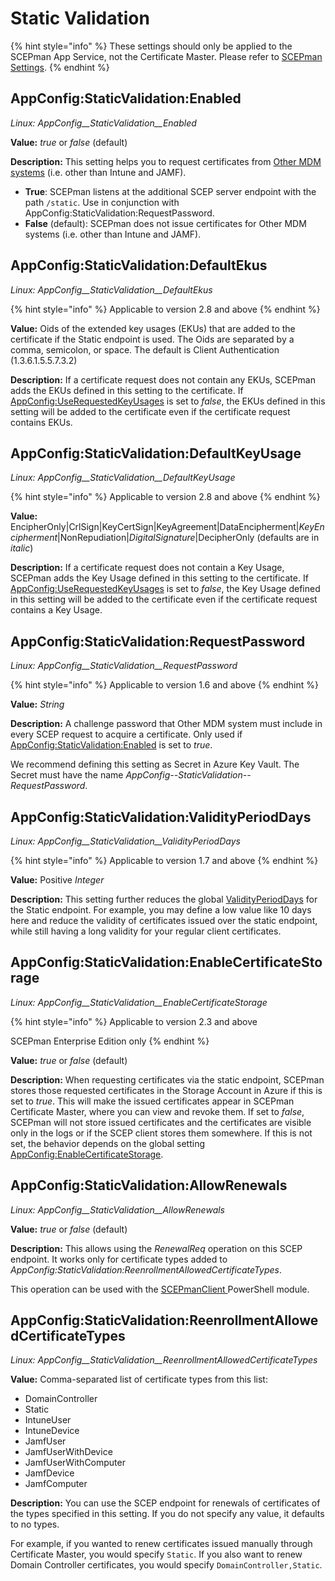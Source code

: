 # Static Validation

{% hint style="info" %}
These settings should only be applied to the SCEPman App Service, not the Certificate Master. Please refer to [SCEPman Settings](../).
{% endhint %}

## AppConfig:StaticValidation:Enabled

_Linux: AppConfig\_\_StaticValidation\_\_Enabled_

**Value:** _true_ or _false_ (default)

**Description:** This setting helps you to request certificates from [Other MDM systems](../../../certificate-management/static-certificates/) (i.e. other than Intune and JAMF).

* **True**: SCEPman listens at the additional SCEP server endpoint with the path `/static`. Use in conjunction with AppConfig:StaticValidation:RequestPassword.&#x20;
* **False** (default): SCEPman does not issue certificates for Other MDM systems (i.e. other than Intune and JAMF).

## AppConfig:StaticValidation:DefaultEkus

_Linux: AppConfig\_\_StaticValidation\_\_DefaultEkus_

{% hint style="info" %}
Applicable to version 2.8 and above
{% endhint %}

**Value:** Oids of the extended key usages (EKUs) that are added to the certificate if the Static endpoint is used. The Oids are separated by a comma, semicolon, or space. The default is Client Authentication (1.3.6.1.5.5.7.3.2)

**Description:** If a certificate request does not contain any EKUs, SCEPman adds the EKUs defined in this setting to the certificate. If [AppConfig:UseRequestedKeyUsages](../certificates.md#appconfig-userequestedkeyusages) is set to _false_, the EKUs defined in this setting will be added to the certificate even if the certificate request contains EKUs.

## AppConfig:StaticValidation:DefaultKeyUsage

_Linux: AppConfig\_\_StaticValidation\_\_DefaultKeyUsage_

{% hint style="info" %}
Applicable to version 2.8 and above
{% endhint %}

**Value:** EncipherOnly|CrlSign|KeyCertSign|KeyAgreement|DataEncipherment|_KeyEncipherment_|NonRepudiation|_DigitalSignature_|DecipherOnly (defaults are in _italic_)

**Description:** If a certificate request does not contain a Key Usage, SCEPman adds the Key Usage defined in this setting to the certificate. If [AppConfig:UseRequestedKeyUsages](../certificates.md#appconfig-userequestedkeyusages) is set to _false_, the Key Usage defined in this setting will be added to the certificate even if the certificate request contains a Key Usage.

## AppConfig:StaticValidation:RequestPassword

_Linux: AppConfig\_\_StaticValidation\_\_RequestPassword_

{% hint style="info" %}
Applicable to version 1.6 and above
{% endhint %}

**Value:** _String_

**Description:** A challenge password that Other MDM system must include in every SCEP request to acquire a certificate. Only used if [AppConfig:StaticValidation:Enabled](static-validation.md#appconfig-staticvalidation-enabled) is set to _true_.

We recommend defining this setting as Secret in Azure Key Vault. The Secret must have the name _AppConfig--StaticValidation--RequestPassword_.

## AppConfig:StaticValidation:ValidityPeriodDays

_Linux: AppConfig\_\_StaticValidation\_\_ValidityPeriodDays_

{% hint style="info" %}
Applicable to version 1.7 and above
{% endhint %}

**Value:** Positive _Integer_

**Description:** This setting further reduces the global [ValidityPeriodDays](../certificates.md#appconfig-validityperioddays) for the Static endpoint. For example, you may define a low value like 10 days here and reduce the validity of certificates issued over the static endpoint, while still having a long validity for your regular client certificates.

## AppConfig:StaticValidation:EnableCertificateStorage

_Linux: AppConfig\_\_StaticValidation\_\_EnableCertificateStorage_

{% hint style="info" %}
Applicable to version 2.3 and above

SCEPman Enterprise Edition only
{% endhint %}

**Value:** _true_ or _false_ (default)

**Description:** When requesting certificates via the static endpoint, SCEPman stores those requested certificates in the Storage Account in Azure if this is set to _true_. This will make the issued certificates appear in SCEPman Certificate Master, where you can view and revoke them. If set to _false_, SCEPman will not store issued certificates and the certificates are visible only in the logs or if the SCEP client stores them somewhere. If this is not set, the behavior depends on the global setting [AppConfig:EnableCertificateStorage](../basics.md#appconfig-enablecertificatestorage).

## AppConfig:StaticValidation:AllowRenewals <a href="#appconfig-dbcsrvalidation-allowrenewals" id="appconfig-dbcsrvalidation-allowrenewals"></a>

_Linux: AppConfig\_\_StaticValidation\_\_AllowRenewals_

**Value:** _true_ or _false_ (default)

**Description:** This allows using the _RenewalReq_ operation on this SCEP endpoint. It works only for certificate types added to _AppConfig:StaticValidation:ReenrollmentAllowedCertificateTypes_.

This operation can be used with the [SCEPmanClient ](https://github.com/scepman/scepmanclient)PowerShell module.

## AppConfig:StaticValidation:ReenrollmentAllowedCertificateTypes <a href="#appconfig-dbcsrvalidation-reenrollmentallowedcertificatetypes" id="appconfig-dbcsrvalidation-reenrollmentallowedcertificatetypes"></a>

_Linux: AppConfig\_\_StaticValidation\_\_ReenrollmentAllowedCertificateTypes_

**Value:** Comma-separated list of certificate types from this list:

* DomainController
* Static
* IntuneUser
* IntuneDevice
* JamfUser
* JamfUserWithDevice
* JamfUserWithComputer
* JamfDevice
* JamfComputer

**Description:** You can use the SCEP endpoint for renewals of certificates of the types specified in this setting. If you do not specify any value, it defaults to no types.

For example, if you wanted to renew certificates issued manually through Certificate Master, you would specify `Static`. If you also want to renew Domain Controller certificates, you would specify `DomainController,Static`.

